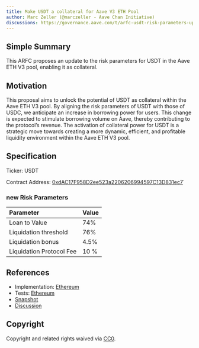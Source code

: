 ```yaml
---
title: Make USDT a collateral for Aave V3 ETH Pool
author: Marc Zeller (@marczeller - Aave Chan Initiative)
discussions: https://governance.aave.com/t/arfc-usdt-risk-parameters-update-aave-v3-eth-pool/13571
---
```


## Simple Summary

This ARFC proposes an update to the risk parameters for USDT in the Aave ETH V3 pool, enabling it as collateral.

## Motivation

This proposal aims to unlock the potential of USDT as collateral within the Aave ETH V3 pool. By aligning the risk parameters of USDT with those of USDC, we anticipate an increase in borrowing power for users. This change is expected to stimulate borrowing volume on Aave, thereby contributing to the protocol’s revenue. The activation of collateral power for USDT is a strategic move towards creating a more dynamic, efficient, and profitable liquidity environment within the Aave ETH V3 pool.

## Specification

Ticker: USDT

Contract Address: [0xdAC17F958D2ee523a2206206994597C13D831ec7](https://etherscan.io/address/0xdAC17F958D2ee523a2206206994597C13D831ec7)`

### new Risk Parameters

| Parameter             | Value |
| :-------------------- | :---- |
| Loan to Value         | 74%   |
| Liquidation threshold | 76%   |
| Liquidation bonus     | 4.5%  |
| Liquidation Protocol Fee | 10 % |

## References

- Implementation: [Ethereum](src/AaveV3_Eth_AaveV3USDTRiskParams_20231107/AaveV3_Eth_AaveV3USDTRiskParams_20231107.sol)
- Tests: [Ethereum](src/AaveV3_Eth_AaveV3USDTRiskParams_20231107/AaveV3_Eth_AaveV3USDTRiskParams_20231107.t.sol)
- [Snapshot](https://snapshot.org/#/aave.eth/proposal/0x3690a2555731c402ac5dbcd225bdbc64f0bd11991d4d391d2682eb77b5dfa2a6)
- [Discussion](https://governance.aave.com/t/arfc-usdt-risk-parameters-update-aave-v3-eth-pool/13571)

## Copyright

Copyright and related rights waived via [CC0](https://creativecommons.org/publicdomain/zero/1.0/).

